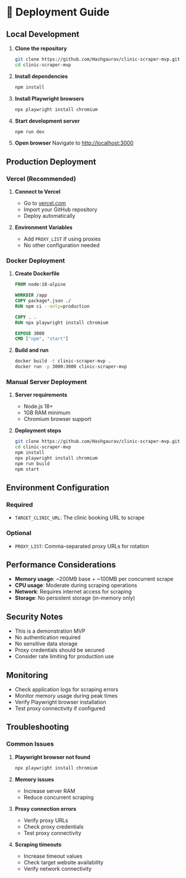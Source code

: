 # 🚀 Deployment Guide

## Local Development

1. **Clone the repository**
   ```bash
   git clone https://github.com/Hashgaurav/clinic-scraper-mvp.git
   cd clinic-scraper-mvp
   ```

2. **Install dependencies**
   ```bash
   npm install
   ```

3. **Install Playwright browsers**
   ```bash
   npx playwright install chromium
   ```

4. **Start development server**
   ```bash
   npm run dev
   ```

5. **Open browser**
   Navigate to [http://localhost:3000](http://localhost:3000)

## Production Deployment

### Vercel (Recommended)

1. **Connect to Vercel**
   - Go to [vercel.com](https://vercel.com)
   - Import your GitHub repository
   - Deploy automatically

2. **Environment Variables**
   - Add `PROXY_LIST` if using proxies
   - No other configuration needed

### Docker Deployment

1. **Create Dockerfile**
   ```dockerfile
   FROM node:18-alpine
   
   WORKDIR /app
   COPY package*.json ./
   RUN npm ci --only=production
   
   COPY . .
   RUN npx playwright install chromium
   
   EXPOSE 3000
   CMD ["npm", "start"]
   ```

2. **Build and run**
   ```bash
   docker build -t clinic-scraper-mvp .
   docker run -p 3000:3000 clinic-scraper-mvp
   ```

### Manual Server Deployment

1. **Server requirements**
   - Node.js 18+
   - 1GB RAM minimum
   - Chromium browser support

2. **Deployment steps**
   ```bash
   git clone https://github.com/Hashgaurav/clinic-scraper-mvp.git
   cd clinic-scraper-mvp
   npm install
   npx playwright install chromium
   npm run build
   npm start
   ```

## Environment Configuration

### Required
- `TARGET_CLINIC_URL`: The clinic booking URL to scrape

### Optional
- `PROXY_LIST`: Comma-separated proxy URLs for rotation

## Performance Considerations

- **Memory usage**: ~200MB base + ~100MB per concurrent scrape
- **CPU usage**: Moderate during scraping operations
- **Network**: Requires internet access for scraping
- **Storage**: No persistent storage (in-memory only)

## Security Notes

- This is a demonstration MVP
- No authentication required
- No sensitive data storage
- Proxy credentials should be secured
- Consider rate limiting for production use

## Monitoring

- Check application logs for scraping errors
- Monitor memory usage during peak times
- Verify Playwright browser installation
- Test proxy connectivity if configured

## Troubleshooting

### Common Issues

1. **Playwright browser not found**
   ```bash
   npx playwright install chromium
   ```

2. **Memory issues**
   - Increase server RAM
   - Reduce concurrent scraping

3. **Proxy connection errors**
   - Verify proxy URLs
   - Check proxy credentials
   - Test proxy connectivity

4. **Scraping timeouts**
   - Increase timeout values
   - Check target website availability
   - Verify network connectivity
